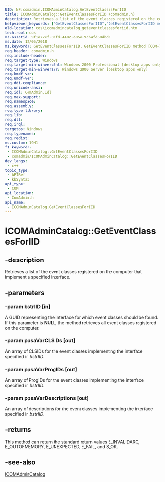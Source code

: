 ```yaml
---
UID: NF:comadmin.ICOMAdminCatalog.GetEventClassesForIID
title: ICOMAdminCatalog::GetEventClassesForIID (comadmin.h)
description: Retrieves a list of the event classes registered on the computer that implement a specified interface.
helpviewer_keywords: ["GetEventClassesForIID","GetEventClassesForIID method [COM+]","GetEventClassesForIID method [COM+]","ICOMAdminCatalog interface","ICOMAdminCatalog interface [COM+]","GetEventClassesForIID method","ICOMAdminCatalog.GetEventClassesForIID","ICOMAdminCatalog::GetEventClassesForIID","_cos_ICOMAdminCatalog_GetEventClassesForIID","comadmin/ICOMAdminCatalog::GetEventClassesForIID","cos.icomadmincatalog_geteventclassesforiid"]
old-location: cos\icomadmincatalog_geteventclassesforiid.htm
tech.root: cos
ms.assetid: 9f1a77ef-3dfd-4402-a05a-9cb4fd50dbd8
ms.date: 12/05/2018
ms.keywords: GetEventClassesForIID, GetEventClassesForIID method [COM+], GetEventClassesForIID method [COM+],ICOMAdminCatalog interface, ICOMAdminCatalog interface [COM+],GetEventClassesForIID method, ICOMAdminCatalog.GetEventClassesForIID, ICOMAdminCatalog::GetEventClassesForIID, _cos_ICOMAdminCatalog_GetEventClassesForIID, comadmin/ICOMAdminCatalog::GetEventClassesForIID, cos.icomadmincatalog_geteventclassesforiid
req.header: comadmin.h
req.include-header: 
req.target-type: Windows
req.target-min-winverclnt: Windows 2000 Professional [desktop apps only]
req.target-min-winversvr: Windows 2000 Server [desktop apps only]
req.kmdf-ver: 
req.umdf-ver: 
req.ddi-compliance: 
req.unicode-ansi: 
req.idl: ComAdmin.Idl
req.max-support: 
req.namespace: 
req.assembly: 
req.type-library: 
req.lib: 
req.dll: 
req.irql: 
targetos: Windows
req.typenames: 
req.redist: 
ms.custom: 19H1
f1_keywords:
 - ICOMAdminCatalog::GetEventClassesForIID
 - comadmin/ICOMAdminCatalog::GetEventClassesForIID
dev_langs:
 - c++
topic_type:
 - APIRef
 - kbSyntax
api_type:
 - COM
api_location:
 - ComAdmin.h
api_name:
 - ICOMAdminCatalog.GetEventClassesForIID
---
```


# ICOMAdminCatalog::GetEventClassesForIID


## -description

Retrieves a list of the event classes registered on the computer that implement a specified interface.

## -parameters

### -param bstrIID [in]

A GUID representing the interface for which event classes should be found. If this parameter is <b>NULL</b>, the method retrieves all event classes registered on the computer.

### -param ppsaVarCLSIDs [out]

An array of CLSIDs for the event classes implementing the interface specified in <i>bstrIID</i>.

### -param ppsaVarProgIDs [out]

An array of ProgIDs for the event classes implementing the interface specified in <i>bstrIID</i>.

### -param ppsaVarDescriptions [out]

An array of descriptions for the event classes implementing the interface specified in <i>bstrIID</i>.

## -returns

This method can return the standard return values E_INVALIDARG, E_OUTOFMEMORY, E_UNEXPECTED, E_FAIL, and S_OK.

## -see-also

<a href="https://docs.microsoft.com/windows/desktop/api/comadmin/nn-comadmin-icomadmincatalog">ICOMAdminCatalog</a>

